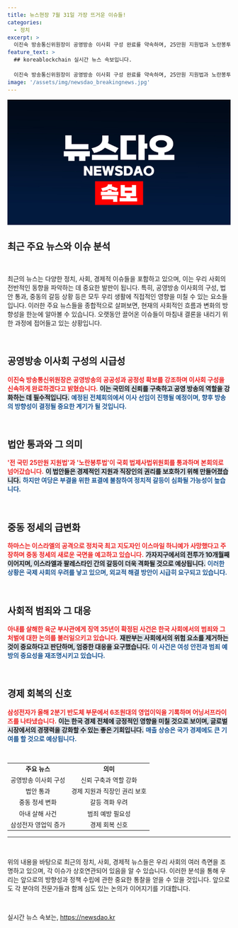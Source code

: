 ```yaml
---
title: 뉴스현장 7월 31일 가장 뜨거운 이슈들!
categories:
  - 정치
excerpt: >
  이진숙 방송통신위원장이 공영방송 이사회 구성 완료를 약속하며, 25만원 지원법과 노란봉투법이 본회의로 향했습니다. 중동에서는 하마스의 지도자가 이스라엘 공격으로 사망, 긴장감이 고조되고 있습니다. 삼성전자는 반도체 호조로 어닝서프라이즈를 기록했습니다!
feature_text: >
  ## koreablockchain 실시간 뉴스 속보입니다.

  이진숙 방송통신위원장이 공영방송 이사회 구성 완료를 약속하며, 25만원 지원법과 노란봉투법이 본회의로 향했습니다. 중동에서는 하마스의 지도자가 이스라엘 공격으로 사망, 긴장감이 고조되고 있습니다. 삼성전자는 반도체 호조로 어닝서프라이즈를 기록했습니다!
image: '/assets/img/newsdao_breakingnews.jpg'
---
```


<p><img src="/assets/img/newsdao_breakingnews.jpg" alt="koreablockchain 속보" /></p>

<h2 data-ke-size="size26">최근 주요 뉴스와 이슈 분석</h2>

<p data-ke-size="size16">&nbsp;</p>

<p data-ke-size="size16">최근의 뉴스는 다양한 정치, 사회, 경제적 이슈들을 포함하고 있으며, 이는 우리 사회의 전반적인 동향을 파악하는 데 중요한 발판이 됩니다. 특히, 공영방송 이사회의 구성, 법안 통과, 중동의 갈등 상황 등은 모두 우리 생활에 직접적인 영향을 미칠 수 있는 요소들입니다. 이러한 주요 뉴스들을 종합적으로 살펴보면, 현재의 사회적인 흐름과 변화의 방향성을 한눈에 알아볼 수 있습니다. 오랫동안 끌어온 이슈들이 마침내 결론을 내리기 위한 과정에 접어들고 있는 상황입니다. </p>

<p data-ke-size="size16">&nbsp;</p>

<h2 data-ke-size="size26">공영방송 이사회 구성의 시급성</h2>

<p><b><span style="color: #ee2323;">이진숙 방송통신위원장은 공영방송의 공공성과 공정성 확보를 강조하며 이사회 구성을 신속하게 완료하겠다고 밝혔습니다.</span></b> <b><span style="background-color: #21538527;">이는 국민의 신뢰를 구축하고 공영 방송의 역할을 강화하는 데 필수적입니다.</span></b> <b><span style="color: #1a5490;">예정된 전체회의에서 이사 선임이 진행될 예정이며, 향후 방송의 방향성이 결정될 중요한 계기가 될 것입니다.</span></b></p>

<p data-ke-size="size16">&nbsp;</p>

<h2 data-ke-size="size26">법안 통과와 그 의미</h2>

<p><b><span style="color: #ee2323;">'전 국민 25만원 지원법'과 '노란봉투법'이 국회 법제사법위원회를 통과하며 본회의로 넘어갔습니다.</span></b> <b><span style="background-color: #21538527;">이 법안들은 경제적인 지원과 직장인의 권리를 보호하기 위해 만들어졌습니다.</span></b> <b><span style="color: #1a5490;">하지만 여당은 부결을 위한 표결에 불참하여 정치적 갈등이 심화될 가능성이 높습니다.</span></b></p>

<p data-ke-size="size16">&nbsp;</p>

<h2 data-ke-size="size26">중동 정세의 급변화</h2>

<p><b><span style="color: #ee2323;">하마스는 이스라엘의 공격으로 정치국 최고 지도자인 이스마일 하니예가 사망했다고 주장하며 중동 정세의 새로운 국면을 예고하고 있습니다.</span></b> <b><span style="background-color: #21538527;">가자지구에서의 전투가 10개월째 이어지며, 이스라엘과 팔레스타인 간의 갈등이 더욱 격화될 것으로 예상됩니다.</span></b> <b><span style="color: #1a5490;">이러한 상황은 국제 사회의 우려를 낳고 있으며, 외교적 해결 방안이 시급히 요구되고 있습니다.</span></b></p>

<p data-ke-size="size16">&nbsp;</p>

<h2 data-ke-size="size26">사회적 범죄와 그 대응</h2>

<p><b><span style="color: #ee2323;">아내를 살해한 육군 부사관에게 징역 35년이 확정된 사건은 한국 사회에서의 범죄와 그 처벌에 대한 논의를 불러일으키고 있습니다.</span></b> <b><span style="background-color: #21538527;">재판부는 사회에서의 위험 요소를 제거하는 것이 중요하다고 판단하며, 엄중한 대응을 요구했습니다.</span></b> <b><span style="color: #1a5490;">이 사건은 여성 안전과 범죄 예방의 중요성을 재조명시키고 있습니다.</span></b></p>

<p data-ke-size="size16">&nbsp;</p>

<h2 data-ke-size="size26">경제 회복의 신호</h2>

<p><b><span style="color: #ee2323;">삼성전자가 올해 2분기 반도체 부문에서 6조원대의 영업이익을 기록하며 어닝서프라이즈를 나타냈습니다.</span></b> <b><span style="background-color: #21538527;">이는 한국 경제 전체에 긍정적인 영향을 미칠 것으로 보이며, 글로벌 시장에서의 경쟁력을 강화할 수 있는 좋은 기회입니다.</span></b> <b><span style="color: #1a5490;">매출 상승은 국가 경제에도 큰 기여를 할 것으로 예상됩니다.</span></b></p>

<p data-ke-size="size16">&nbsp;</p>

<table>
  <tr>
    <td style="text-align: center; height: 17px;"><b>주요 뉴스</b></td>
    <td style="text-align: center; height: 17px;"><b>의미</b></td>
  </tr>
  <tr>
    <td style="text-align: center; height: 17px;">공영방송 이사회 구성</td>
    <td style="text-align: center; height: 17px;">신뢰 구축과 역할 강화</td>
  </tr>
  <tr>
    <td style="text-align: center; height: 17px;">법안 통과</td>
    <td style="text-align: center; height: 17px;">경제 지원과 직장인 권리 보호</td>
  </tr>
  <tr>
    <td style="text-align: center; height: 17px;">중동 정세 변화</td>
    <td style="text-align: center; height: 17px;">갈등 격화 우려</td>
  </tr>
  <tr>
    <td style="text-align: center; height: 17px;">아내 살해 사건</td>
    <td style="text-align: center; height: 17px;">범죄 예방 필요성</td>
  </tr>
  <tr>
    <td style="text-align: center; height: 17px;">삼성전자 영업익 증가</td>
    <td style="text-align: center; height: 17px;">경제 회복 신호</td>
  </tr>
</table>

<hr>

<p data-ke-size="size16">&nbsp;</p>

<p data-ke-size="size16">위의 내용을 바탕으로 최근의 정치, 사회, 경제적 뉴스들은 우리 사회의 여러 측면을 조명하고 있으며, 각 이슈가 상호연관되어 있음을 알 수 있습니다. 이러한 분석을 통해 우리는 앞으로의 방향성과 정책 수립에 관한 중요한 통찰을 얻을 수 있을 것입니다. 앞으로도 각 분야의 전문가들과 함께 심도 있는 논의가 이어지기를 기대합니다.</p>

<p data-ke-size="size16">&nbsp;</p>
실시간 뉴스 속보는, <a href="https://newsdao.kr" rel="dofollow">https://newsdao.kr</a>


